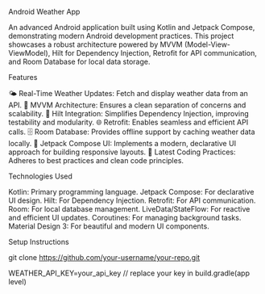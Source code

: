 Android Weather App

An advanced Android application built using Kotlin and Jetpack Compose, demonstrating modern Android development practices. This project showcases a robust architecture powered by MVVM (Model-View-ViewModel), Hilt for Dependency Injection, Retrofit for API communication, and Room Database for local data storage.

Features

🌤 Real-Time Weather Updates: Fetch and display weather data from an API.
🔄 MVVM Architecture: Ensures a clean separation of concerns and scalability.
💉 Hilt Integration: Simplifies Dependency Injection, improving testability and modularity.
🌐 Retrofit: Enables seamless and efficient API calls.
🗄 Room Database: Provides offline support by caching weather data locally.
🎨 Jetpack Compose UI: Implements a modern, declarative UI approach for building responsive layouts.
🧪 Latest Coding Practices: Adheres to best practices and clean code principles.

Technologies Used

Kotlin: Primary programming language.
Jetpack Compose: For declarative UI design.
Hilt: For Dependency Injection.
Retrofit: For API communication.
Room: For local database management.
LiveData/StateFlow: For reactive and efficient UI updates.
Coroutines: For managing background tasks.
Material Design 3: For beautiful and modern UI components.

Setup Instructions

git clone https://github.com/your-username/your-repo.git

WEATHER_API_KEY=your_api_key // replace your key in build.gradle(app level)
